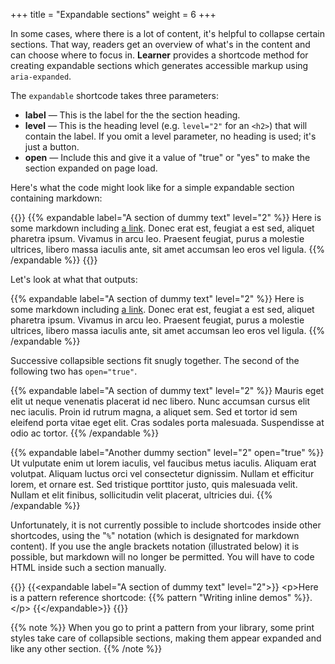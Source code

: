 +++
title = "Expandable sections"
weight = 6
+++

In some cases, where there is a lot of content, it's helpful to collapse certain sections. That way, readers get an overview of what's in the content and can choose where to focus in. **Learner** provides a shortcode method for creating expandable sections which generates accessible markup using `aria-expanded`.

The `expandable` shortcode takes three parameters:

* **label** — This is the label for the the section heading.
* **level** — This is the heading level (e.g. `level="2"` for an `<h2>`) that will contain the label. If you omit a level parameter, no heading is used; it's just a button.
* **open** — Include this and give it a value of "true" or "yes" to make the section expanded on page load.

Here's what the code might look like for a simple expandable section containing markdown:

{{<codeBlock>}}
&#x7b;{% expandable label="A section of dummy text" level="2" %}}
Here is some markdown including [a link](https://twitter.com/heydonworks). Donec erat est, feugiat a est sed, aliquet pharetra ipsum. Vivamus in arcu leo. Praesent feugiat, purus a molestie ultrices, libero massa iaculis ante, sit amet accumsan leo eros vel ligula.
&#x7b;{% /expandable %}}
{{</codeBlock>}}

Let's look at what that outputs:

{{% expandable label="A section of dummy text" level="2" %}}
Here is some markdown including [a link](https://twitter.com/heydonworks). Donec erat est, feugiat a est sed, aliquet pharetra ipsum. Vivamus in arcu leo. Praesent feugiat, purus a molestie ultrices, libero massa iaculis ante, sit amet accumsan leo eros vel ligula.
{{% /expandable %}}

Successive collapsible sections fit snugly together. The second of the following two has `open="true"`.

{{% expandable label="A section of dummy text" level="2" %}}
Mauris eget elit ut neque venenatis placerat id nec libero. Nunc accumsan cursus elit nec iaculis. Proin id rutrum magna, a aliquet sem. Sed et tortor id sem eleifend porta vitae eget elit. Cras sodales porta malesuada. Suspendisse at odio ac tortor.
{{% /expandable %}}

{{% expandable label="Another dummy section" level="2" open="true" %}}
Ut vulputate enim ut lorem iaculis, vel faucibus metus iaculis. Aliquam erat volutpat. Aliquam luctus orci vel consectetur dignissim. Nullam et efficitur lorem, et ornare est. Sed tristique porttitor justo, quis malesuada velit. Nullam et elit finibus, sollicitudin velit placerat, ultricies dui.
{{% /expandable %}}

Unfortunately, it is not currently possible to include shortcodes inside other shortcodes, using the "`%`" notation (which is designated for markdown content). If you use the angle brackets notation (illustrated below) it is possible, but markdown will no longer be permitted. You will have to code HTML inside such a section manually.

{{<codeBlock>}}
&#x7b;{&lt;expandable label="A section of dummy text" level="2">}}
&lt;p>Here is a pattern reference shortcode: &#x7b;{% pattern "Writing inline demos" %}}.&lt;/p>
&#x7b;{&lt;/expandable>}}
{{</codeBlock>}}

{{% note %}}
When you go to print a pattern from your library, some print styles take care of collapsible sections, making them appear expanded and like any other section.
{{% /note %}}
